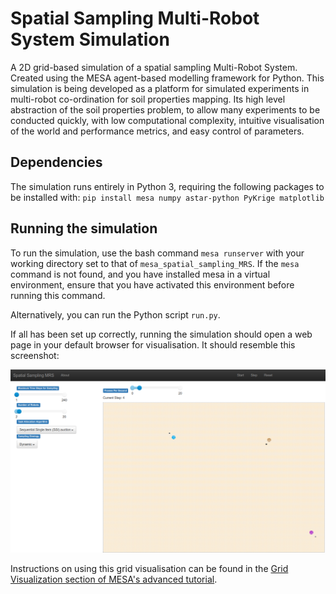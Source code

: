 # Spatial Sampling Multi-Robot System Simulation
A 2D grid-based simulation of a spatial sampling Multi-Robot System.
Created using the MESA agent-based modelling framework for Python. 
This simulation is being developed as a platform for simulated experiments in multi-robot co-ordination for soil properties mapping. Its high level abstraction of the soil properties problem, to allow many experiments to be conducted quickly, with low computational complexity, intuitive visualisation of the world and performance metrics, and easy control of parameters.

## Dependencies
The simulation runs entirely in Python 3, requiring the following packages to be installed with:
`pip install mesa numpy astar-python PyKrige matplotlib`

## Running the simulation
To run the simulation, use the bash command `mesa runserver` with your working directory set to that of `mesa_spatial_sampling_MRS`.
If the `mesa` command is not found, and you have installed mesa in a virtual environment, ensure that you have activated this environment before running this command.

Alternatively, you can run the Python script `run.py`.

If all has been set up correctly, running the simulation should open a web page in your default browser for visualisation.
It should resemble this screenshot:

![A screenshot of the 2D grid visualisation of the multi-robot spatial sampling simulation.](./docs/images/spatial_MRS_sim_vis.png "A screenshot of the 2D grid visualisation of the spatial sampling MRS simulation.")

Instructions on using this grid visualisation can be found in the [Grid Visualization section of MESA's advanced tutorial](https://mesa.readthedocs.io/en/latest/tutorials/adv_tutorial.html#grid-visualization). 